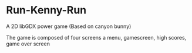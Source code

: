 # Run-Kenny-Run
A 2D libGDX power game (Based on canyon bunny)

The game is composed of four screens a menu, gamescreen, high scores, game over screen

